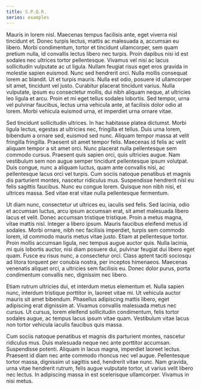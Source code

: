 ```yaml
---
title: S.P.Q.R.
series: examples
---
```


Mauris in lorem nisl. Maecenas tempus facilisis ante, eget viverra nisl
tincidunt et. Donec turpis lectus, mattis ac malesuada a, accumsan eu libero.
Morbi condimentum, tortor et tincidunt ullamcorper, sem quam pretium nulla, id
convallis lectus libero nec turpis. Proin dapibus nisi id est sodales nec
ultrices tortor pellentesque. Vivamus vel nisi ac lacus sollicitudin vulputate
ac ut ligula. Nullam feugiat risus eget eros gravida in molestie sapien euismod.
Nunc sed hendrerit orci. Nulla mollis consequat lorem ac blandit. Ut et turpis
mauris. Nulla est odio, posuere id ullamcorper sit amet, tincidunt vel justo.
Curabitur placerat tincidunt varius. Nulla vulputate, ipsum eu consectetur
mollis, dui nibh aliquam neque, at ultricies leo ligula et arcu. Proin et mi
eget tellus sodales lobortis. Sed tempor, urna vel pulvinar faucibus, lectus
urna vehicula ante, at facilisis dolor odio at lorem. Morbi vehicula euismod
urna, et imperdiet urna ornare vitae.

Sed tincidunt sollicitudin ultrices. In hac habitasse platea dictumst. Morbi
ligula lectus, egestas at ultricies nec, fringilla et tellus. Duis urna lorem,
bibendum a ornare sed, euismod sed nunc. Aliquam tempor massa at velit fringilla
fringilla. Praesent sit amet tempor felis. Maecenas id felis ac velit aliquam
tempor a sit amet orci. Nunc placerat nulla pellentesque sem commodo cursus.
Praesent quis sapien orci, quis ultricies augue. Nam vestibulum sem non augue
semper tincidunt pellentesque ipsum volutpat. Duis congue, nunc a aliquam
luctus, quam ante convallis nisi, ac pellentesque lacus orci vel turpis. Cum
sociis natoque penatibus et magnis dis parturient montes, nascetur ridiculus
mus. Suspendisse hendrerit nisl eu felis sagittis faucibus. Nunc eu congue
lorem. Quisque non nibh nisi, et ultrices massa. Sed vitae erat vitae nulla
pellentesque fermentum.

Ut diam nunc, consectetur ut ultrices eu, iaculis sed felis. Sed lacinia, odio
et accumsan luctus, arcu ipsum accumsan erat, sit amet malesuada libero lacus et
velit. Donec accumsan tristique tristique. Proin a metus magna, vitae mattis
nisl. Integer a libero ipsum. Mauris faucibus eleifend metus id sodales. Morbi
ornare, nibh nec facilisis imperdiet, turpis sem commodo lorem, id commodo
mauris metus vitae justo. Etiam at pellentesque tortor. Proin mollis accumsan
ligula, nec tempus augue auctor quis. Nulla lacinia, mi quis lobortis auctor,
nisi diam posuere dui, pulvinar feugiat dui libero eget quam. Fusce eu risus
nunc, a consectetur orci. Class aptent taciti sociosqu ad litora torquent per
conubia nostra, per inceptos himenaeos. Maecenas venenatis aliquet orci, a
ultricies sem facilisis eu. Donec dolor purus, porta condimentum convallis nec,
dignissim nec libero.

Etiam rutrum ultricies dui, et interdum metus elementum et. Nulla sapien nunc,
interdum tristique porttitor in, laoreet vitae mi. Ut vehicula auctor mauris sit
amet bibendum. Phasellus adipiscing mattis libero, eget adipiscing erat
dignissim at. Vivamus convallis malesuada metus nec cursus. Ut cursus, lorem
eleifend sollicitudin condimentum, felis tortor sodales augue, ac tempus lacus
ipsum vitae quam. Vestibulum vitae lacus non tortor vehicula iaculis faucibus
quis massa.

Cum sociis natoque penatibus et magnis dis parturient montes, nascetur ridiculus
mus. Duis malesuada neque nec ante porttitor accumsan. Suspendisse potenti.
Aliquam in lacus magna, imperdiet laoreet lectus. Praesent id diam nec ante
commodo rhoncus nec vel augue. Pellentesque tortor massa, dignissim ut sagittis
sed, hendrerit vitae nunc. Nam gravida, urna vitae hendrerit rutrum, felis augue
vulputate tortor, ut varius velit libero nec lectus. In adipiscing massa in est
scelerisque ullamcorper. Vivamus in nisi metus.

